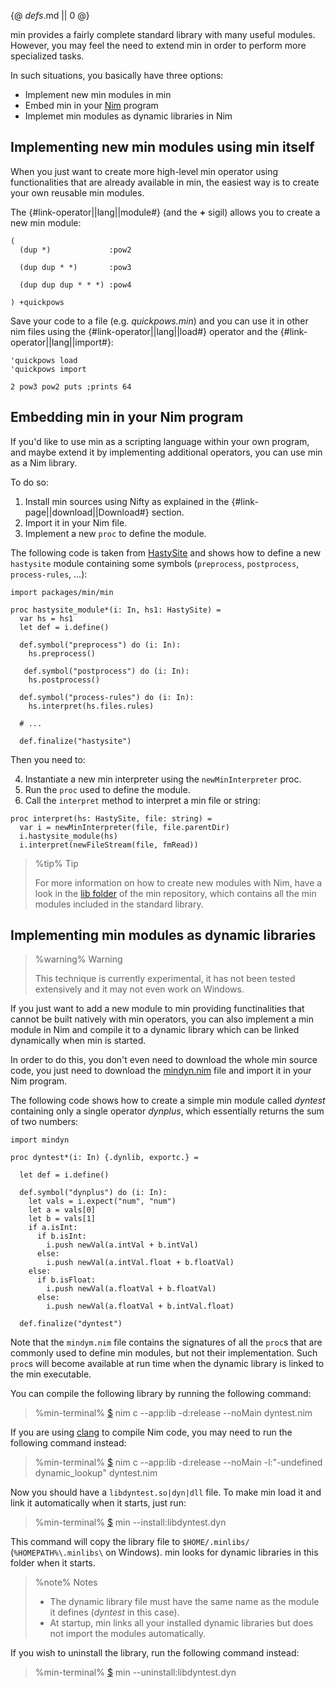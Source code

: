{@ _defs_.md || 0 @}

min provides a fairly complete standard library with many useful modules. However, you may feel the need to extend min in order to perform more specialized tasks.

In such situations, you basically have three options:

* Implement new min modules in min
* Embed min in your [Nim](https://nim-lang.org) program
* Implemet min modules as dynamic libraries in Nim

## Implementing new min modules using min itself

When you just want to create more high-level min operator using functionalities that are already available in min, the easiest way is to create your own reusable min modules.

The {#link-operator||lang||module#} (and the **+** sigil) allows you to create a new min module:

```
(
  (dup *)             :pow2

  (dup dup * *)       :pow3

  (dup dup dup * * *) :pow4
  
) +quickpows

```

Save your code to a file (e.g. *quickpows.min*) and you can use it in other nim files using the {#link-operator||lang||load#} operator and the {#link-operator||lang||import#}:

```
'quickpows load
'quickpows import

2 pow3 pow2 puts ;prints 64
```

## Embedding min in your Nim program

If you'd like to use min as a scripting language within your own program, and maybe extend it by implementing additional operators, you can use min as a Nim library.

To do so:

1. Install min sources using Nifty as explained in the {#link-page||download||Download#} section.
2. Import it in your Nim file.
3. Implement a new `proc` to define the module.

The following code is taken from [HastySite](https://github.com/h3rald/hastysite) and shows how to define a new `hastysite` module containing some symbols (`preprocess`, `postprocess`, `process-rules`, ...):

```
import packages/min/min

proc hastysite_module*(i: In, hs1: HastySite) =
  var hs = hs1
  let def = i.define()
  
  def.symbol("preprocess") do (i: In):
    hs.preprocess()

   def.symbol("postprocess") do (i: In):
    hs.postprocess()

  def.symbol("process-rules") do (i: In):
    hs.interpret(hs.files.rules)

  # ...

  def.finalize("hastysite")
```

Then you need to:

4. Instantiate a new min interpreter using the `newMinInterpreter` proc.
5. Run the `proc` used to define the module.
6. Call the `interpret` method to interpret a min file or string:

```
proc interpret(hs: HastySite, file: string) =
  var i = newMinInterpreter(file, file.parentDir)
  i.hastysite_module(hs)
  i.interpret(newFileStream(file, fmRead))
```

> %tip%
> Tip
> 
> For more information on how to create new modules with Nim, have a look in the [lib folder](https://github.com/h3rald/min/tree/master/lib) of the min repository, which contains all the min modules included in the standard library.


## Implementing min modules as dynamic libraries

> %warning%
> Warning
> 
> This technique is currently experimental, it has not been tested extensively and it may not even work on Windows.

If you just want to add a new module to min providing functinalities that cannot be built natively with min operators, you can also implement a min module in Nim and compile it to a dynamic library which can be linked dynamically when min is started.

In order to do this, you don't even need to download the whole min source code, you just need to download the [mindyn.nim](https://github.com/h3rald/min/blob/master/mindyn.nim) file and import it in your Nim program. 

The following code shows how to create a simple min module called *dyntest* containing only a single operator *dynplus*, which essentially returns the sum of two numbers:

```
import mindyn

proc dyntest*(i: In) {.dynlib, exportc.} =

  let def = i.define()

  def.symbol("dynplus") do (i: In):
    let vals = i.expect("num", "num")
    let a = vals[0]
    let b = vals[1]
    if a.isInt:
      if b.isInt:
        i.push newVal(a.intVal + b.intVal)
      else:
        i.push newVal(a.intVal.float + b.floatVal)
    else:
      if b.isFloat:
        i.push newVal(a.floatVal + b.floatVal)
      else:
        i.push newVal(a.floatVal + b.intVal.float)

  def.finalize("dyntest")
```

Note that the `mindym.nim` file contains the signatures of all the `proc`s that are commonly used to define min modules, but not their implementation. Such `proc`s will become available at run time when the dynamic library is linked to the min executable.

You can compile the following library by running the following command:

> %min-terminal%
> [$](class:prompt) nim c --app:lib -d:release --noMain dyntest.nim

If you are using [clang](https://clang.llvm.org/) to compile Nim code, you may need to run the following command instead:

> %min-terminal%
> [$](class:prompt) nim c --app:lib -d:release --noMain  -l:"-undefined dynamic\_lookup" dyntest.nim

Now you should have a `libdyntest.so|dyn|dll` file. To make min load it and link it automatically when it starts, just run:

> %min-terminal%
> [$](class:prompt) min --install:libdyntest.dyn

This command will copy the library file to `$HOME/.minlibs/` (`%HOMEPATH%\.minlibs\` on Windows). min looks for dynamic libraries in this folder when it starts.

> %note%
> Notes
> 
> * The dynamic library file must have the same name as the module it defines (*dyntest* in this case).
> * At startup, min links all your installed dynamic libraries but does not import the modules automatically.

If you wish to uninstall the library, run the following command instead:

> %min-terminal%
> [$](class:prompt) min --uninstall:libdyntest.dyn

